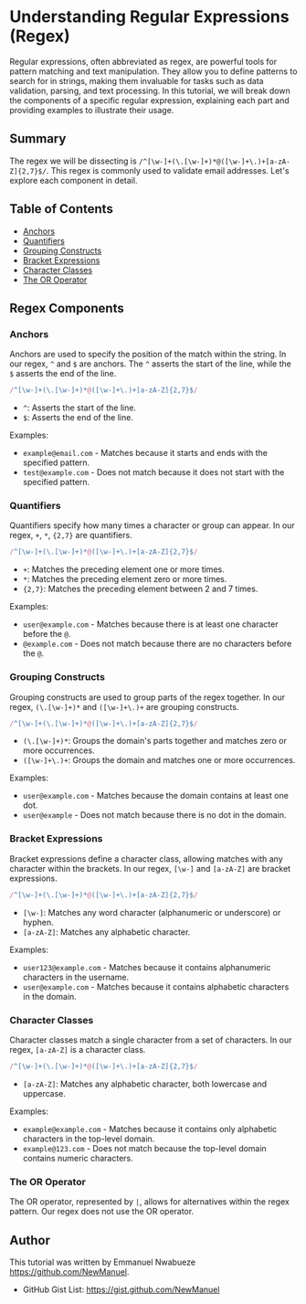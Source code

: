# Understanding Regular Expressions (Regex)

Regular expressions, often abbreviated as regex, are powerful tools for pattern matching and text manipulation. They allow you to define patterns to search for in strings, making them invaluable for tasks such as data validation, parsing, and text processing. In this tutorial, we will break down the components of a specific regular expression, explaining each part and providing examples to illustrate their usage.

## Summary

The regex we will be dissecting is `/^[\w-]+(\.[\w-]+)*@([\w-]+\.)+[a-zA-Z]{2,7}$/`. This regex is commonly used to validate email addresses. Let's explore each component in detail.

## Table of Contents

- [Anchors](#anchors)
- [Quantifiers](#quantifiers)
- [Grouping Constructs](#grouping-constructs)
- [Bracket Expressions](#bracket-expressions)
- [Character Classes](#character-classes)
- [The OR Operator](#the-or-operator)

## Regex Components

### Anchors

Anchors are used to specify the position of the match within the string. In our regex, `^` and `$` are anchors. The `^` asserts the start of the line, while the `$` asserts the end of the line.

```javascript
/^[\w-]+(\.[\w-]+)*@([\w-]+\.)+[a-zA-Z]{2,7}$/
```

- `^`: Asserts the start of the line.
- `$`: Asserts the end of the line.

Examples:
- `example@email.com` - Matches because it starts and ends with the specified pattern.
- `test@example.com` - Does not match because it does not start with the specified pattern.

### Quantifiers

Quantifiers specify how many times a character or group can appear. In our regex, `+`, `*`, `{2,7}` are quantifiers.

```javascript
/^[\w-]+(\.[\w-]+)*@([\w-]+\.)+[a-zA-Z]{2,7}$/
```

- `+`: Matches the preceding element one or more times.
- `*`: Matches the preceding element zero or more times.
- `{2,7}`: Matches the preceding element between 2 and 7 times.

Examples:
- `user@example.com` - Matches because there is at least one character before the `@`.
- `@example.com` - Does not match because there are no characters before the `@`.

### Grouping Constructs

Grouping constructs are used to group parts of the regex together. In our regex, `(\.[\w-]+)*` and `([\w-]+\.)+` are grouping constructs.

```javascript
/^[\w-]+(\.[\w-]+)*@([\w-]+\.)+[a-zA-Z]{2,7}$/
```

- `(\.[\w-]+)*`: Groups the domain's parts together and matches zero or more occurrences.
- `([\w-]+\.)+`: Groups the domain and matches one or more occurrences.

Examples:
- `user@example.com` - Matches because the domain contains at least one dot.
- `user@example` - Does not match because there is no dot in the domain.

### Bracket Expressions

Bracket expressions define a character class, allowing matches with any character within the brackets. In our regex, `[\w-]` and `[a-zA-Z]` are bracket expressions.

```javascript
/^[\w-]+(\.[\w-]+)*@([\w-]+\.)+[a-zA-Z]{2,7}$/
```

- `[\w-]`: Matches any word character (alphanumeric or underscore) or hyphen.
- `[a-zA-Z]`: Matches any alphabetic character.

Examples:
- `user123@example.com` - Matches because it contains alphanumeric characters in the username.
- `user@example.com` - Matches because it contains alphabetic characters in the domain.

### Character Classes

Character classes match a single character from a set of characters. In our regex, `[a-zA-Z]` is a character class.

```javascript
/^[\w-]+(\.[\w-]+)*@([\w-]+\.)+[a-zA-Z]{2,7}$/
```

- `[a-zA-Z]`: Matches any alphabetic character, both lowercase and uppercase.

Examples:
- `example@example.com` - Matches because it contains only alphabetic characters in the top-level domain.
- `example@123.com` - Does not match because the top-level domain contains numeric characters.

### The OR Operator

The OR operator, represented by `|`, allows for alternatives within the regex pattern. Our regex does not use the OR operator.

## Author

This tutorial was written by Emmanuel Nwabueze https://github.com/NewManuel.
* GitHub Gist List:  https://gist.github.com/NewManuel
